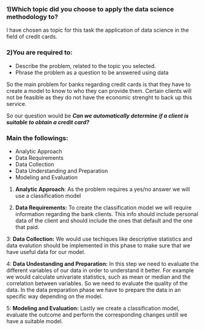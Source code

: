 

### 1)Which topic did you choose to apply the data science methodology to? 

I have chosen as topic for this task the application of data science in the field of credit cards.


### 2)You are required to:
- Describe the problem, related to the topic you selected.
- Phrase the problem as a question to be answered using data  

So the main problem for banks regarding credit cards is that they have to create a model to know to who they can provide them. Certain clients will not be feasible  as they do not have the economic strenght to back up this service.

So our question would be **_Can we automatically determine if a client is suitable to obtain a credit card?_**

### Main the followings:
- Analytic Approach
- Data Requirements
- Data Collection
- Data Understanding and Preparation
- Modeling and Evaluation  


1. **Analytic Approach**: As the problem requires a yes/no answer we will use a classification model

2. **Data Requirements:** To create the classification model we will require information regarding the bank clients. This info should include personal data of the client and should include the ones that default and the one that paid.

3: **Data Collection:** We would use techiques like descriptive statistics and data evalution should be implemented in this phase to make sure that we have useful data for our model.

4: **Data Undestanding and Preparation:** In this step we need to evaluate the different variables of our data in order to understand it better. For example we would calculate univariate statistics, such as mean or median and the correlation between variables. So we need to evaluate the quality of the data. In the data preparation phase we have to prepare the data in an specific way depending on the model.

5: **Modeling and Evaluation:** Lastly we create a classification model, evaluate the outcome and perform the corresponding changes untill we have a suitable model.
